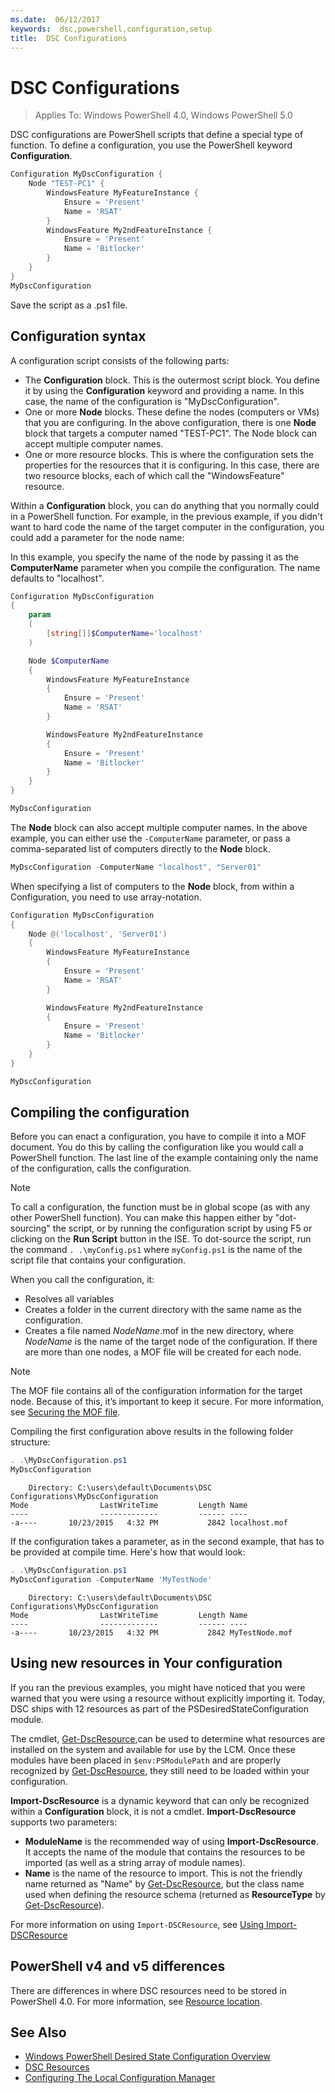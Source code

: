 ```yaml
---
ms.date:  06/12/2017
keywords:  dsc,powershell,configuration,setup
title:  DSC Configurations
---
```

# DSC Configurations

> Applies To: Windows PowerShell 4.0, Windows PowerShell 5.0

DSC configurations are PowerShell scripts that define a special type of function.
To define a configuration, you use the PowerShell keyword **Configuration**.

```powershell
Configuration MyDscConfiguration {
    Node "TEST-PC1" {
        WindowsFeature MyFeatureInstance {
            Ensure = 'Present'
            Name = 'RSAT'
        }
        WindowsFeature My2ndFeatureInstance {
            Ensure = 'Present'
            Name = 'Bitlocker'
        }
    }
}
MyDscConfiguration
```

Save the script as a .ps1 file.

## Configuration syntax

A configuration script consists of the following parts:

- The **Configuration** block. This is the outermost script block. You define it by using the **Configuration** keyword and providing a name. In this case, the name of the configuration is "MyDscConfiguration".
- One or more **Node** blocks. These define the nodes (computers or VMs) that you are configuring. In the above configuration, there is one **Node** block that targets a computer named "TEST-PC1". The Node block can accept multiple computer names.
- One or more resource blocks. This is where the configuration sets the properties for the resources that it is configuring. In this case, there are two resource blocks, each of which call the "WindowsFeature" resource.

Within a **Configuration** block, you can do anything that you normally could in a PowerShell function. For example, in the previous example, if you didn't want to hard code the name of the
target computer in the configuration, you could add a parameter for the node name:

In this example, you specify the name of the node by passing it as the **ComputerName** parameter when you compile the configuration. The name defaults to "localhost".

```powershell
Configuration MyDscConfiguration
{
    param
    (
        [string[]]$ComputerName='localhost'
    )

    Node $ComputerName
    {
        WindowsFeature MyFeatureInstance
        {
            Ensure = 'Present'
            Name = 'RSAT'
        }

        WindowsFeature My2ndFeatureInstance
        {
            Ensure = 'Present'
            Name = 'Bitlocker'
        }
    }
}

MyDscConfiguration
```

The **Node** block can also accept multiple computer names. In the above example, you can either use the `-ComputerName` parameter, or pass a comma-separated list of computers directly to the **Node** block.

```powershell
MyDscConfiguration -ComputerName "localhost", "Server01"
```

When specifying a list of computers to the **Node** block, from within a Configuration, you need to use array-notation.

```powershell
Configuration MyDscConfiguration
{
    Node @('localhost', 'Server01')
    {
        WindowsFeature MyFeatureInstance
        {
            Ensure = 'Present'
            Name = 'RSAT'
        }

        WindowsFeature My2ndFeatureInstance
        {
            Ensure = 'Present'
            Name = 'Bitlocker'
        }
    }
}

MyDscConfiguration
```

## Compiling the configuration

Before you can enact a configuration, you have to compile it into a MOF document.
You do this by calling the configuration like you would call a PowerShell function.
The last line of the example containing only the name of the configuration, calls the configuration.

> [!NOTE]
> To call a configuration, the function must be in global scope (as with any other PowerShell function).
> You can make this happen either by "dot-sourcing" the script,
> or by running the configuration script by using F5 or clicking on the **Run Script** button in the ISE.
> To dot-source the script, run the command `. .\myConfig.ps1` where `myConfig.ps1` is the name of the script file that contains your configuration.

When you call the configuration, it:

- Resolves all variables
- Creates a folder in the current directory with the same name as the configuration.
- Creates a file named _NodeName_.mof in the new directory, where _NodeName_ is the name of the target node of the configuration.
  If there are more than one nodes, a MOF file will be created for each node.

> [!NOTE]
> The MOF file contains all of the configuration information for the target node. Because of this, it’s important to keep it secure.
> For more information, see [Securing the MOF file](secureMOF.md).

Compiling the first configuration above results in the following folder structure:

```powershell
. .\MyDscConfiguration.ps1
MyDscConfiguration
```

```
    Directory: C:\users\default\Documents\DSC Configurations\MyDscConfiguration
Mode                LastWriteTime         Length Name
----                -------------         ------ ----
-a----       10/23/2015   4:32 PM           2842 localhost.mof
```

If the configuration takes a parameter, as in the second example, that has to be provided at compile time. Here's how that would look:

```powershell
. .\MyDscConfiguration.ps1
MyDscConfiguration -ComputerName 'MyTestNode'
```

```
    Directory: C:\users\default\Documents\DSC Configurations\MyDscConfiguration
Mode                LastWriteTime         Length Name
----                -------------         ------ ----
-a----       10/23/2015   4:32 PM           2842 MyTestNode.mof
```

## Using new resources in Your configuration

If you ran the previous examples, you might have noticed that you were warned that you were using a resource without explicitly importing it.
Today, DSC ships with 12 resources as part of the PSDesiredStateConfiguration module.

The cmdlet, [Get-DscResource](https://technet.microsoft.com/library/dn521625.aspx),can be used to determine what resources are installed on the system and available for use by the LCM.
Once these modules have been placed in `$env:PSModulePath` and are properly recognized by [Get-DscResource](https://technet.microsoft.com/library/dn521625.aspx), they still need to be loaded within your configuration.

**Import-DscResource** is a dynamic keyword that can only be recognized within a **Configuration** block, it is not a cmdlet.
**Import-DscResource** supports two parameters:

- **ModuleName** is the recommended way of using **Import-DscResource**. It accepts the name of the module that contains the resources to be imported (as well as a string array of module names).
- **Name** is the name of the resource to import. This is not the friendly name returned as "Name" by [Get-DscResource](https://technet.microsoft.com/library/dn521625.aspx), but the class name used when defining the resource schema (returned as **ResourceType** by [Get-DscResource](https://technet.microsoft.com/library/dn521625.aspx)).

For more information on using `Import-DSCResource`, see [Using Import-DSCResource](import-dscresource.md)

## PowerShell v4 and v5 differences

There are differences in where DSC resources need to be stored in PowerShell 4.0. For more information, see [Resource location](import-dscresource.md#resource-location).

## See Also

- [Windows PowerShell Desired State Configuration Overview](overview.md)
- [DSC Resources](resources.md)
- [Configuring The Local Configuration Manager](metaConfig.md)

